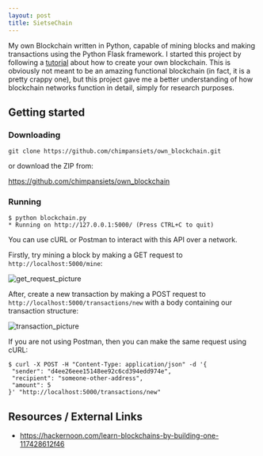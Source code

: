 ```yaml
---
layout: post
title: SietseChain
---
```


My own Blockchain written in Python, capable of mining blocks and making transactions using the Python Flask framework.
I started this project by following a [tutorial](https://hackernoon.com/learn-blockchains-by-building-one-117428612f46) about how to create your own blockchain.
This is obviously not meant to be an amazing functional blockchain (in fact, it is a pretty crappy one), but this project gave me a better understanding 
of how blockchain networks function in detail, simply for research purposes.

## Getting started

### Downloading

`git clone https://github.com/chimpansiets/own_blockchain.git`

or download the ZIP from:

https://github.com/chimpansiets/own_blockchain

### Running

```
$ python blockchain.py
* Running on http://127.0.0.1:5000/ (Press CTRL+C to quit)
```

You can use cURL or Postman to interact with this API over a network.

Firstly, try mining a block by making a GET request to `http://localhost:5000/mine`:

![get_request_picture](https://hackernoon.com/photos/JTw2M3rQabaxNg3EFoNIxjmC1ZB3-dk232gk "get_request_picture")

After, create a new transaction by making a POST request to `http://localhost:5000/transactions/new` with a body containing our transaction structure:

![transaction_picture](https://hackernoon.com/photos/JTw2M3rQabaxNg3EFoNIxjmC1ZB3-p31b132c2 "transaction_picture")

If you are not using Postman, then you can make the same request using cURL:

```
$ curl -X POST -H "Content-Type: application/json" -d '{
 "sender": "d4ee26eee15148ee92c6cd394edd974e",
 "recipient": "someone-other-address",
 "amount": 5
}' "http://localhost:5000/transactions/new"
```

## Resources / External Links

* https://hackernoon.com/learn-blockchains-by-building-one-117428612f46
